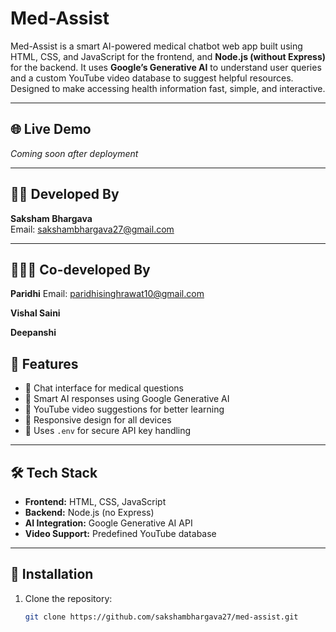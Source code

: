 # Med-Assist

Med-Assist is a smart AI-powered medical chatbot web app built using HTML, CSS, and JavaScript for the frontend, and **Node.js (without Express)** for the backend. It uses **Google’s Generative AI** to understand user queries and a custom YouTube video database to suggest helpful resources. Designed to make accessing health information fast, simple, and interactive.

---

## 🌐 Live Demo
*Coming soon after deployment*

---

## 👨‍💻 Developed By

**Saksham Bhargava**  
Email: sakshambhargava27@gmail.com

---

## 👨🏻‍💻 Co-developed By

**Paridhi**
Email: paridhisinghrawat10@gmail.com

**Vishal Saini**

**Deepanshi**

## 📌 Features

- 💬 Chat interface for medical questions
- 🤖 Smart AI responses using Google Generative AI
- 🎥 YouTube video suggestions for better learning
- 📱 Responsive design for all devices
- 🔐 Uses `.env` for secure API key handling

---

## 🛠️ Tech Stack

- **Frontend:** HTML, CSS, JavaScript  
- **Backend:** Node.js (no Express)  
- **AI Integration:** Google Generative AI API  
- **Video Support:** Predefined YouTube database

---

## 🧪 Installation

1. Clone the repository:
   ```bash
   git clone https://github.com/sakshambhargava27/med-assist.git

